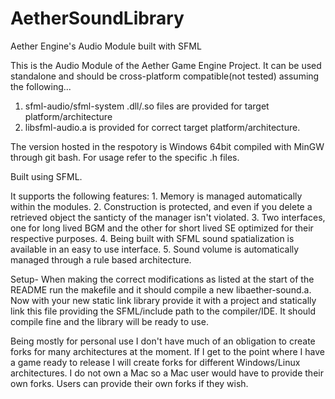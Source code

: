 # AetherSoundLibrary
Aether Engine's Audio Module built with SFML

This is the Audio Module of the Aether Game Engine Project. It can be used standalone and should be cross-platform compatible(not tested) assuming the following...
1. sfml-audio/sfml-system .dll/.so files are provided for target platform/architecture
2. libsfml-audio.a is provided for correct target platform/architecture. 

The version hosted in the respotory is Windows 64bit compiled with MinGW through git bash.
For usage refer to the specific .h files.

Built using SFML. 

It supports the following features:
	1. Memory is managed automatically within the modules. 
	2. Construction is protected, and even if you delete a retrieved object the santicty of the manager isn't violated.
	3. Two interfaces, one for long lived BGM and the other for short lived SE optimized for their respective purposes.
	4. Being built with SFML sound spatialization is available in an easy to use interface.
	5. Sound volume is automatically managed through a rule based architecture.
	
Setup-
	When making the correct modifications as listed at the start of the README run the makefile and it should compile a new libaether-sound.a.
	Now with your new static link library provide it with a project and statically link this file providing the SFML/include path to the compiler/IDE.
	It should compile fine and the library will be ready to use.
	
Being mostly for personal use I don't have much of an obligation to create forks for many architectures at the moment. If I get to the point where I have a game ready to release
I will create forks for different Windows/Linux architectures. I do not own a Mac so a Mac user would have to provide their own forks. Users can provide their own forks if they wish.